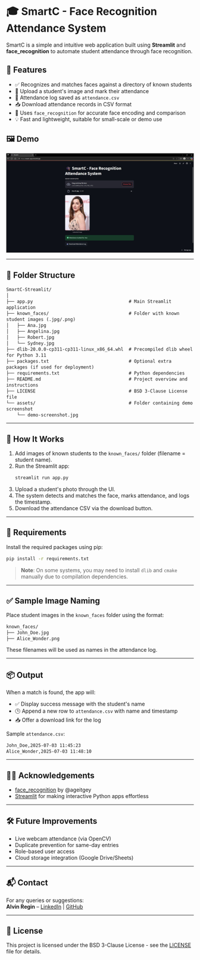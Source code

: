 # 🎓 SmartC - Face Recognition Attendance System

SmartC is a simple and intuitive web application built using **Streamlit** and **face_recognition** to automate student attendance through face recognition.

## 🚀 Features

- ✅ Recognizes and matches faces against a directory of known students
- 📸 Upload a student's image and mark their attendance
- 📝 Attendance log saved as `attendance.csv`
- 📥 Download attendance records in CSV format
- 🧠 Uses `face_recognition` for accurate face encoding and comparison
- 💡 Fast and lightweight, suitable for small-scale or demo use

## 🖼️ Demo

![Demo Screenshot](assets/demo-screenshot.jpg)  

---

## 📁 Folder Structure

```
SmartC-Streamlit/
│
├── app.py                                    # Main Streamlit application
├── known_faces/                              # Folder with known student images (.jpg/.png)
│   ├── Ana.jpg
│   ├── Angelina.jpg
│   ├── Robert.jpg
│   └── Sydney.jpg
├── dlib-20.0.0-cp311-cp311-linux_x86_64.whl  # Precompiled dlib wheel for Python 3.11
├── packages.txt                              # Optional extra packages (if used for deployment)
├── requirements.txt                          # Python dependencies
├── README.md                                 # Project overview and instructions
├── LICENSE                                   # BSD 3-Clause License file
└── assets/                                   # Folder containing demo screenshot
    └── demo-screenshot.jpg
```

---

## 📸 How It Works

1. Add images of known students to the `known_faces/` folder (filename = student name).
2. Run the Streamlit app:  
   ```bash
   streamlit run app.py
   ```
3. Upload a student's photo through the UI.
4. The system detects and matches the face, marks attendance, and logs the timestamp.
5. Download the attendance CSV via the download button.

---

## 🔧 Requirements

Install the required packages using pip:

```bash
pip install -r requirements.txt
```

> **Note**: On some systems, you may need to install `dlib` and `cmake` manually due to compilation dependencies.

---

## ✅ Sample Image Naming

Place student images in the `known_faces` folder using the format:

```
known_faces/
├── John_Doe.jpg
├── Alice_Wonder.png
```

These filenames will be used as names in the attendance log.

---

## 📦 Output

When a match is found, the app will:

- ✅ Display success message with the student's name
- 🕒 Append a new row to `attendance.csv` with name and timestamp
- 📥 Offer a download link for the log

Sample `attendance.csv`:
```
John_Doe,2025-07-03 11:45:23
Alice_Wonder,2025-07-03 11:48:10
```

---

## 🙋‍♂️ Acknowledgements

- [face_recognition](https://github.com/ageitgey/face_recognition) by @ageitgey
- [Streamlit](https://streamlit.io/) for making interactive Python apps effortless

---

## 🛠️ Future Improvements

- Live webcam attendance (via OpenCV)
- Duplicate prevention for same-day entries
- Role-based user access
- Cloud storage integration (Google Drive/Sheets)

---

## 📬 Contact

For any queries or suggestions:  
**Alvin Regin** – [LinkedIn](https://www.linkedin.com/in/alvin-regin-3065b722b/) | [GitHub](https://github.com/alvinregin)

---

## 📝 License

This project is licensed under the BSD 3-Clause License - see the [LICENSE](LICENSE) file for details.
